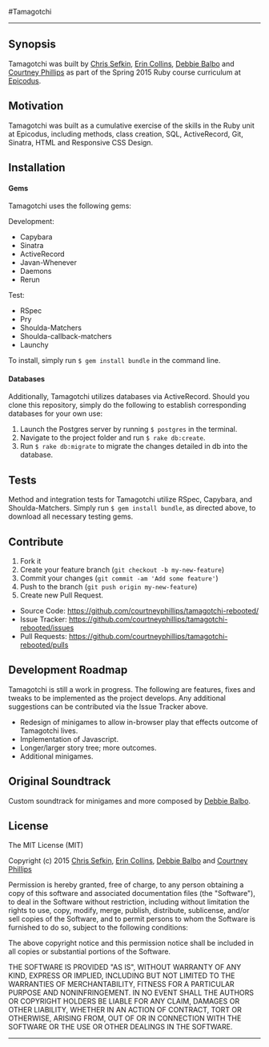 #Tamagotchi

---

## Synopsis

Tamagotchi was built by [Chris Sefkin](https://github.com/c-sefkin), [Erin Collins](https://github.com/theerincollins), [Debbie Balbo](https://github.com/dbalbo) and [Courtney Phillips](https://github.com/courtneyphillips) as part of the Spring 2015 Ruby course curriculum at [Epicodus](https://www.epicodus.com/).

## Motivation

Tamagotchi was built as a cumulative exercise of the skills in the Ruby unit at Epicodus, including methods, class creation, SQL, ActiveRecord, Git, Sinatra, HTML and Responsive CSS Design.

## Installation

#### Gems

Tamagotchi uses the following gems:

Development:
  - Capybara
  - Sinatra
  - ActiveRecord
  - Javan-Whenever
  - Daemons
  - Rerun

Test:
  - RSpec
  - Pry
  - Shoulda-Matchers
  - Shoulda-callback-matchers
  - Launchy

To install, simply run `$ gem install bundle` in the command line.

#### Databases

Additionally, Tamagotchi utilizes databases via ActiveRecord. Should you clone this repository, simply do the following to establish corresponding databases for your own use:

1. Launch the Postgres server by running `$ postgres` in the terminal.
2. Navigate to the project folder and run `$ rake db:create`.
3. Run `$ rake db:migrate` to migrate the changes detailed in db into the database.

## Tests

Method and integration tests for Tamagotchi utilize RSpec, Capybara, and Shoulda-Matchers. Simply run `$ gem install bundle`, as directed above, to download all necessary testing gems.

## Contribute

1. Fork it
2. Create your feature branch (`git checkout -b my-new-feature`)
3. Commit your changes (`git commit -am 'Add some feature'`)
4. Push to the branch (`git push origin my-new-feature`)
5. Create new Pull Request.

  - Source Code: https://github.com/courtneyphillips/tamagotchi-rebooted/
  - Issue Tracker: https://github.com/courtneyphillips/tamagotchi-rebooted/issues
  - Pull Requests: https://github.com/courtneyphillips/tamagotchi-rebooted/pulls

## Development Roadmap

Tamagotchi is still a work in progress. The following are features, fixes and tweaks to be implemented as the project develops. Any additional suggestions can be contributed via the Issue Tracker above.

  - Redesign of minigames to allow in-browser play that effects outcome of Tamagotchi lives.
  - Implementation of Javascript.
  - Longer/larger story tree; more outcomes.
  - Additional minigames.

## Original Soundtrack

  Custom soundtrack for minigames and more composed by [Debbie Balbo](https://github.com/dbalbo).

## License

The MIT License (MIT)

Copyright (c) 2015 [Chris Sefkin](https://github.com/c-sefkin), [Erin Collins](https://github.com/theerincollins), [Debbie Balbo](https://github.com/dbalbo) and [Courtney Phillips](https://github.com/courtneyphillips)

Permission is hereby granted, free of charge, to any person obtaining a copy
of this software and associated documentation files (the "Software"), to deal
in the Software without restriction, including without limitation the rights
to use, copy, modify, merge, publish, distribute, sublicense, and/or sell
copies of the Software, and to permit persons to whom the Software is
furnished to do so, subject to the following conditions:

The above copyright notice and this permission notice shall be included in
all copies or substantial portions of the Software.

THE SOFTWARE IS PROVIDED "AS IS", WITHOUT WARRANTY OF ANY KIND, EXPRESS OR
IMPLIED, INCLUDING BUT NOT LIMITED TO THE WARRANTIES OF MERCHANTABILITY,
FITNESS FOR A PARTICULAR PURPOSE AND NONINFRINGEMENT. IN NO EVENT SHALL THE
AUTHORS OR COPYRIGHT HOLDERS BE LIABLE FOR ANY CLAIM, DAMAGES OR OTHER
LIABILITY, WHETHER IN AN ACTION OF CONTRACT, TORT OR OTHERWISE, ARISING FROM,
OUT OF OR IN CONNECTION WITH THE SOFTWARE OR THE USE OR OTHER DEALINGS IN
THE SOFTWARE.

---
